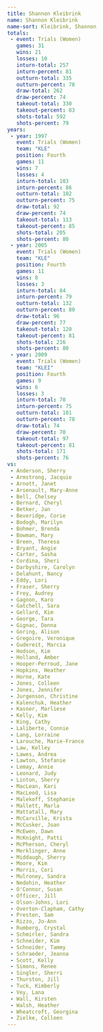 ```yaml
---
title: Shannon Kleibrink
name: Shannon Kleibrink
name-sort: Kleibrink, Shannon
totals:
 - event: Trials (Women)
   games: 31
   wins: 21
   losses: 10
   inturn-total: 257
   inturn-percent: 81
   outturn-total: 335
   outturn-percent: 78
   draw-total: 262
   draw-percent: 74
   takeout-total: 330
   takeout-percent: 83
   shots-total: 592
   shots-percent: 79
years:
 - year: 1997
   event: Trials (Women)
   team: "KLE"
   position: Fourth
   games: 11
   wins: 7
   losses: 4
   inturn-total: 103
   inturn-percent: 86
   outturn-total: 102
   outturn-percent: 75
   draw-total: 92
   draw-percent: 74
   takeout-total: 113
   takeout-percent: 85
   shots-total: 205
   shots-percent: 80
 - year: 2005
   event: Trials (Women)
   team: "KLE"
   position: Fourth
   games: 11
   wins: 8
   losses: 3
   inturn-total: 84
   inturn-percent: 79
   outturn-total: 132
   outturn-percent: 80
   draw-total: 96
   draw-percent: 77
   takeout-total: 120
   takeout-percent: 81
   shots-total: 216
   shots-percent: 80
 - year: 2009
   event: Trials (Women)
   team: "KLEI"
   position: Fourth
   games: 9
   wins: 6
   losses: 3
   inturn-total: 70
   inturn-percent: 75
   outturn-total: 101
   outturn-percent: 78
   draw-total: 74
   draw-percent: 70
   takeout-total: 97
   takeout-percent: 81
   shots-total: 171
   shots-percent: 76
vs:
 - Anderson, Sherry
 - Armstrong, Jacquie
 - Arnott, Janet
 - Arsenault, Mary-Anne
 - Bell, Chelsey
 - Bernard, Cheryl
 - Betker, Jan
 - Beveridge, Corie
 - Bodogh, Marilyn
 - Bohmer, Brenda
 - Bowman, Mary
 - Breen, Theresa
 - Bryant, Angie
 - Carter, Sasha
 - Cordina, Sheri
 - Darbyshire, Carolyn
 - Delahunt, Nancy
 - Eddy, Lori
 - Fraser, Sherry
 - Frey, Audrey
 - Gagnon, Karo
 - Gatchell, Sara
 - Gellard, Kim
 - George, Tara
 - Gignac, Donna
 - Goring, Alison
 - Gregoire, Veronique
 - Gudereit, Marcia
 - Hodson, Kim
 - Holland, Amber
 - Hooper-Perroud, Jane
 - Hopkins, Heather
 - Horne, Kate
 - Jones, Colleen
 - Jones, Jennifer
 - Jurgenson, Christine
 - Kalenchuk, Heather
 - Kasner, Marliese
 - Kelly, Kim
 - King, Cathy
 - Laliberte, Connie
 - Lang, Lorraine
 - Larouche, Marie-France
 - Law, Kelley
 - Lawes, Andrea
 - Lawton, Stefanie
 - Lemay, Annie
 - Leonard, Judy
 - Linton, Sherry
 - MacLean, Kari
 - MacLeod, Lisa
 - Malekoff, Stephanie
 - Mallett, Marla
 - Mattatall, Mary
 - McCarville, Krista
 - McCusker, Joan
 - McEwen, Dawn
 - McKnight, Patti
 - McPherson, Cheryl
 - Merklinger, Anne
 - Middaugh, Sherry
 - Moore, Kim
 - Morris, Cori
 - Mulroney, Sandra
 - Nedohin, Heather
 - O'Connor, Susan
 - Officer, Jill
 - Olson-Johns, Lori
 - Overton-Clapham, Cathy
 - Preston, Sam
 - Rizzo, Jo-Ann
 - Rumberg, Crystal
 - Schmirler, Sandra
 - Schneider, Kim
 - Schneider, Tammy
 - Schraeder, Jeanna
 - Scott, Kelly
 - Simons, Renee
 - Singler, Sherri
 - Thurston, Jill
 - Tuck, Kimberly
 - Vey, Lana
 - Wall, Kirsten
 - Walsh, Heather
 - Wheatcroft, Georgina
 - Zielke, Colleen
---
```

